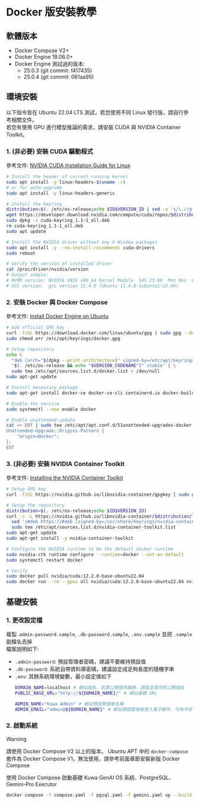 # Docker 版安裝教學

## 軟體版本
- Docker Compose V2+
- Docker Engine 18.06.0+
- Docker Engine 測試過的版本:
  - 25.0.3 (git commit: f417435)
  - 25.0.4 (git commit: 061aa95)

## 環境安裝
以下指令皆在 Ubuntu 22.04 LTS 測試，若您使用不同 Linux 發行版，請自行參考相關文件。  
若您有使用 GPU 進行模型推論的需求，請安裝 CUDA 與 NVIDIA Container Toolkit。

### 1. (非必要) 安裝 CUDA 驅動程式

參考文件: [NVIDIA CUDA Installation Guide for Linux](https://docs.nvidia.com/cuda/cuda-installation-guide-linux/)

```sh
# Install the header of current running kernel
sudo apt install -y linux-headers-$(uname -r)
# or for auto-upgrade
sudo apt install -y linux-headers-generic

# Install the keyring
distribution=$(. /etc/os-release;echo $ID$VERSION_ID | sed -e 's/\.//g')
wget https://developer.download.nvidia.com/compute/cuda/repos/$distribution/x86_64/cuda-keyring_1.1-1_all.deb
sudo dpkg -i cuda-keyring_1.1-1_all.deb
rm cuda-keyring_1.1-1_all.deb
sudo apt update

# Install the NVIDIA driver without any X Window packages
sudo apt install -y --no-install-recommends cuda-drivers
sudo reboot

# Verify the version of installed driver
cat /proc/driver/nvidia/version
# Output sample:
# NVRM version: NVIDIA UNIX x86_64 Kernel Module  545.23.08  Mon Nov  6 23:49:37 UTC 2023
# GCC version:  gcc version 11.4.0 (Ubuntu 11.4.0-1ubuntu1~22.04)
```

### 2. 安裝 Docker 與 Docker Compose

參考文件: [Install Docker Engine on Ubuntu](https://docs.docker.com/engine/install/ubuntu/)
```sh
# Add official GPG key
curl -fsSL https://download.docker.com/linux/ubuntu/gpg | sudo gpg --dearmor -o /etc/apt/keyrings/docker.gpg
sudo chmod a+r /etc/apt/keyrings/docker.gpg

# Setup repository
echo \
  "deb [arch="$(dpkg --print-architecture)" signed-by=/etc/apt/keyrings/docker.gpg] https://download.docker.com/linux/ubuntu \
  "$(. /etc/os-release && echo "$VERSION_CODENAME")" stable" | \
  sudo tee /etc/apt/sources.list.d/docker.list > /dev/null
sudo apt-get update

# Install necessary package
sudo apt-get install docker-ce docker-ce-cli containerd.io docker-buildx-plugin docker-compose-plugin

# Enable the service
sudo systemctl --now enable docker

# Enable unattended-update
cat << EOT | sudo tee /etc/apt/apt.conf.d/51unattended-upgrades-docker
Unattended-Upgrade::Origins-Pattern {
    "origin=Docker";
};
EOT
```

### 3. (非必要) 安裝 NVIDIA Container Toolkit

參考文件: [Installing the NVIDIA Container Toolkit](https://docs.nvidia.com/datacenter/cloud-native/container-toolkit/latest/install-guide.html)

```sh
# Setup GPG key
curl -fsSL https://nvidia.github.io/libnvidia-container/gpgkey | sudo gpg --dearmor -o /usr/share/keyrings/nvidia-container-toolkit-keyring.gpg

# Setup the repository
distribution=$(. /etc/os-release;echo $ID$VERSION_ID)
curl -s -L https://nvidia.github.io/libnvidia-container/$distribution/libnvidia-container.list | \
  sed 's#deb https://#deb [signed-by=/usr/share/keyrings/nvidia-container-toolkit-keyring.gpg] https://#g' | \
  sudo tee /etc/apt/sources.list.d/nvidia-container-toolkit.list
sudo apt-get update
sudo apt-get install -y nvidia-container-toolkit

# Configure the NVIDIA runtime to be the default docker runtime
sudo nvidia-ctk runtime configure --runtime=docker --set-as-default
sudo systemctl restart docker

# Verify
sudo docker pull nvidia/cuda:12.2.0-base-ubuntu22.04
sudo docker run --rm --gpus all nvidia/cuda:12.2.0-base-ubuntu22.04 nvidia-smi
```

## 基礎安裝

### 1. 更改設定檔

複製`.admin-password.sample`, `.db-password.sample`, `.env.sample` 並把 `.sample` 副檔名去掉  
檔案說明如下:
- `.admin-password`: 預設管理者密碼，建議不要維持預設值
- `.db-password`: 系統自帶資料庫密碼，建議設定成足夠長度的隨機字串
- `.env`: 其餘系統環境變數，最小設定值如下
    ```sh
    DOMAIN_NAME=localhost # 網站域名，若要公開提供服務，請設定成你的公開域名
    PUBLIC_BASE_URL="http://${DOMAIN_NAME}/" # 網站基礎 URL

    ADMIN_NAME="Kuwa Admin" # 網站預設管理者名稱
    ADMIN_EMAIL="admin@${DOMAIN_NAME}" # 網站預設管理者登入電子郵件，可為不存在的電子郵件
    ```

### 2. 啟動系統

> [!WARNING]
> 請使用 Docker Compose V2 以上的版本。
> Ubuntu APT 中的 `docker-compose` 套件為 Docker Compose V1，無法使用，請參考前面章節安裝新版 Docker Compose

使用 Docker Compose 啟動基礎 Kuwa GenAI OS 系統、PostgreSQL、Gemini-Pro Executor
```sh
docker compose -f compose.yaml -f pgsql.yaml -f gemini.yaml up --build
```
